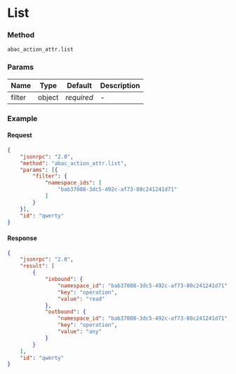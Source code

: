 # List

### Method

```
abac_action_attr.list
```

### Params

Name   | Type   | Default    | Description
-------| ------ | ---------- | ------------------
filter | object | _required_ | -

### Example

#### Request

```json
{
    "jsonrpc": "2.0",
    "method": "abac_action_attr.list",
    "params": [{
        "filter": {
            "namespace_ids": [
                "bab37008-3dc5-492c-af73-80c241241d71"
            ]
        }
    }],
    "id": "qwerty"
}
```

#### Response

```json
{
    "jsonrpc": "2.0",
    "result": [
        {
            "inbound": {
                "namespace_id": "bab37008-3dc5-492c-af73-80c241241d71",
                "key": "operation",
                "value": "read"
            },
            "outbound": {
                "namespace_id": "bab37008-3dc5-492c-af73-80c241241d71",
                "key": "operation",
                "value": "any"
            }
        }
    ],
    "id": "qwerty"
}
```
